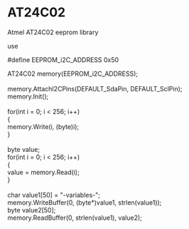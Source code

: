 # AT24C02

Atmel AT24C02 eeprom library<br>

use<br>

#define EEPROM_i2C_ADDRESS 0x50<br>

AT24C02 memory(EEPROM_i2C_ADDRESS);<br>
  <br>
  memory.AttachI2CPins(DEFAULT_SdaPin, DEFAULT_SclPin);<br>
  memory.Init();<br>
  <br>
  for(int i = 0; i < 256; i++)<br>
  {<br>
    memory.Write(i, (byte)i);<br>
  }<br>
  <br>
  byte value;<br>
  for(int i = 0; i < 256; i++)<br>
  {<br>
    value = memory.Read(i);<br>
  }<br>
  <br>
  char value1[50] = "-variables-";<br>
  memory.WriteBuffer(0, (byte*)value1, strlen(value1));<br>
  byte value2[50];<br>
  memory.ReadBuffer(0, strlen(value1), value2);<br>
